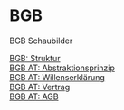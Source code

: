 # BGB
BGB Schaubilder


[BGB: Struktur](BGB_Struktur.html) \
[BGB AT: Abstraktionsprinzip](BGB-AT_Abstraktionsprinzip.html) \
[BGB AT: Willenserklärung](BGB-AT_Willenserklärung.html) \
[BGB AT: Vertrag](BGB-AT_Vertrag.html) \
[BGB AT: AGB](BGB-AT_AGB.html) 
